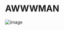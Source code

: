 # AWWWMAN
![image](https://user-images.githubusercontent.com/47014056/160261745-bc403e22-09d0-4714-9a94-3f9360516445.png)
